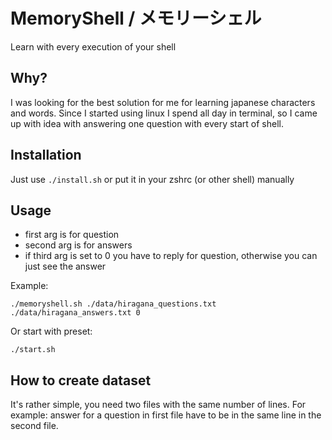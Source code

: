 # MemoryShell / メモリーシェル
Learn with every execution of your shell

## Why?
I was looking for the best solution for me for learning japanese characters and words. Since I started using linux I spend all day in terminal, so I came up with idea with answering one question with every start of shell.

## Installation
Just use ``./install.sh`` or put it in your zshrc (or other shell) manually

## Usage
- first arg is for question
- second arg is for answers
- if third arg is set to 0 you have to reply for question, otherwise you can just see the answer

Example:
```
./memoryshell.sh ./data/hiragana_questions.txt ./data/hiragana_answers.txt 0
```

Or start with preset:
```
./start.sh
```

## How to create dataset
It's rather simple, you need two files with the same number of lines. For example: answer for a question in first file have to be in the same line in the second file. 
